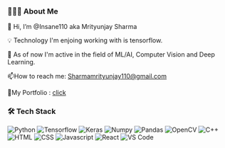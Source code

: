 ### 👨🏻‍💻 About Me
👋 Hi, I’m @Insane110 aka Mrityunjay Sharma

💡 Technology I'm enjoing working with is tensorflow.

👀 As of now I'm active in the field of ML/AI, Computer Vision and Deep Learning. 

 📫How to reach me: Sharmamrityunjay110@gmail.com

   💼My Portfolio : [click](https://insane110.github.io/mrityunjaysharma.github.io/)
<!--
**Insane110/Insane110** is a ✨ _special_ ✨ repository because its `README.md` (this file) appears on your GitHub profile.

Here are some ideas to get you started:

- 🔭 I’m currently working on ...
- 🌱 I’m currently learning ...
- 👯 I’m looking to collaborate on ...
- 🤔 I’m looking for help with ...
- 💬 Ask me about ...
- 📫 How to reach me: ...
- 😄 Pronouns: ...
- ⚡ Fun fact: ...
-->
### 🛠 Tech Stack
<p>
<img alt = "Python" src="https://img.shields.io/badge/Python-3776AB?style=for-the-badge&logo=python&logoColor=white" />
<img alt = "Tensorflow" src="https://img.shields.io/badge/TensorFlow-FF6F00?style=for-the-badge&logo=tensorflow&logoColor=white" />
<img alt = "Keras" src="https://img.shields.io/badge/Keras-D00000.svg?style=for-the-badge&logo=Keras&logoColor=white" />
<img alt = "Numpy" src="https://img.shields.io/badge/NumPy-013243.svg?style=for-the-badge&logo=NumPy&logoColor=white" />
<img alt = "Pandas" src="https://img.shields.io/badge/pandas-150458.svg?style=for-the-badge&logo=pandas&logoColor=white"/>
<img alt = "OpenCV" src="https://img.shields.io/badge/OpenCV-5C3EE8.svg?style=for-the-badge&logo=OpenCV&logoColor=white" />
<img alt = "C++" src="https://img.shields.io/badge/C%2B%2B-00599C?style=for-the-badge&logo=c%2B%2B&logoColor=white" />
<img alt = "HTML" src="https://img.shields.io/badge/HTML-239120?style=for-the-badge&logo=html5&logoColor=white" />
<img alt = "CSS" src="https://img.shields.io/badge/CSS-239120?&style=for-the-badge&logo=css3&logoColor=white" />
<img alt = "Javascript" src="https://img.shields.io/badge/JavaScript-323330?style=for-the-badge&logo=javascript&logoColor=F7DF1E" />
<img alt = "React" src="https://img.shields.io/badge/React-20232A?style=for-the-badge&logo=react&logoColor=61DAFB" />
<img alt = "VS Code" src="https://img.shields.io/badge/Visual_Studio_Code-0078D4?style=for-the-badge&logo=visual%20studio%20code&logoColor=white" />
</p>
